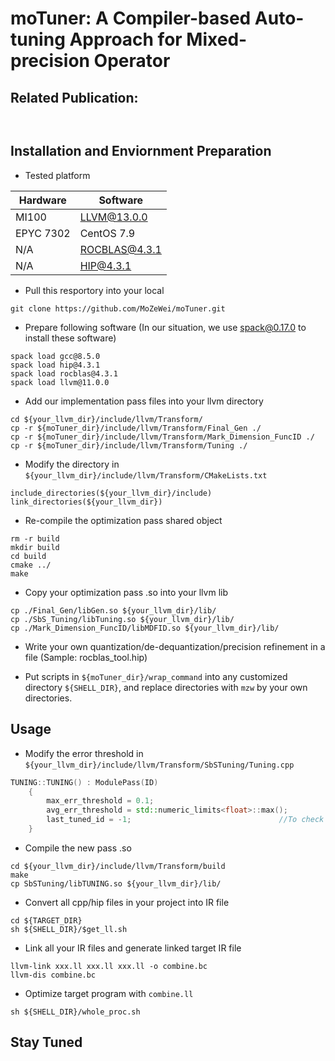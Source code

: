 # moTuner: A Compiler-based Auto-tuning Approach for Mixed-precision Operator

## Related Publication:

```  ```

## Installation and Enviornment Preparation

* Tested platform

| Hardware | Software |
| ---- | ---- |
| MI100 | LLVM@13.0.0 |
| EPYC 7302 | CentOS 7.9 |
| N/A | ROCBLAS@4.3.1 | 
| N/A | HIP@4.3.1 |

* Pull this resportory into your local 

```shell
git clone https://github.com/MoZeWei/moTuner.git
```

* Prepare following software (In our situation, we use spack@0.17.0 to install these software)
```shell
spack load gcc@8.5.0
spack load hip@4.3.1
spack load rocblas@4.3.1
spack load llvm@11.0.0
```

* Add our implementation pass files into your llvm directory
```shell
cd ${your_llvm_dir}/include/llvm/Transform/
cp -r ${moTuner_dir}/include/llvm/Transform/Final_Gen ./
cp -r ${moTuner_dir}/include/llvm/Transform/Mark_Dimension_FuncID ./
cp -r ${moTuner_dir}/include/llvm/Transform/Tuning ./
```

* Modify the directory in ``` ${your_llvm_dir}/include/llvm/Transform/CMakeLists.txt ```

```shell
include_directories(${your_llvm_dir}/include)
link_directories(${your_llvm_dir})
```

* Re-compile the optimization pass shared object
```shell
rm -r build
mkdir build 
cd build 
cmake ../
make
```

* Copy your optimization pass .so into your llvm lib
```shell
cp ./Final_Gen/libGen.so ${your_llvm_dir}/lib/
cp ./SbS_Tuning/libTuning.so ${your_llvm_dir}/lib/
cp ./Mark_Dimension_FuncID/libMDFID.so ${your_llvm_dir}/lib/
```

* Write your own quantization/de-dequantization/precision refinement in a file (Sample: rocblas_tool.hip)

* Put scripts in ```${moTuner_dir}/wrap_command``` into any customized directory `${SHELL_DIR}`, and replace directories with `mzw` by your own directories.


## Usage

* Modify the error threshold in `${your_llvm_dir}/include/llvm/Transform/SbSTuning/Tuning.cpp`
```C++
TUNING::TUNING() : ModulePass(ID)
    {
        max_err_threshold = 0.1;
        avg_err_threshold = std::numeric_limits<float>::max();
        last_tuned_id = -1;                                 //To check when first tuning
    }
```

* Compile the new pass .so
```shell
cd ${your_llvm_dir}/include/llvm/Transform/build
make
cp SbSTuning/libTUNING.so ${your_llvm_dir}/lib/
```
* Convert all cpp/hip files in your project into IR file
```shell
cd ${TARGET_DIR}
sh ${SHELL_DIR}/$get_ll.sh
```

* Link all your IR files and generate linked target IR file
```shell
llvm-link xxx.ll xxx.ll xxx.ll -o combine.bc
llvm-dis combine.bc
```

* Optimize target program with ```combine.ll```
```shell
sh ${SHELL_DIR}/whole_proc.sh
```

## Stay Tuned
